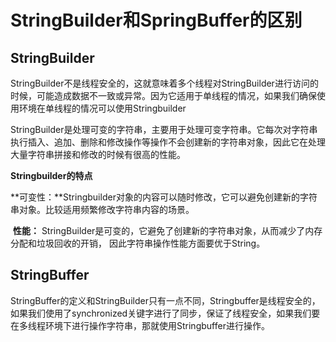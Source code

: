 # StringBuilder和SpringBuffer的区别

## StringBuilder

​	StringBuilder不是线程安全的，这就意味着多个线程对StringBuilder进行访问的时候，可能造成数据不一致或异常。因为它适用于单线程的情况，如果我们确保使用环境在单线程的情况可以使用Stringbuilder

​	StringBuilder是处理可变的字符串，主要用于处理可变字符串。它每次对字符串执行插入、追加、删除和修改操作等操作不会创建新的字符串对象，因此它在处理大量字符串拼接和修改的时候有很高的性能。

**Stringbuilder的特点**	

​	**可变性：**Stringbuilder对象的内容可以随时修改，它可以避免创建新的字符串对象。比较适用频繁修改字符串内容的场景。

​	**性能：** StringBuilder是可变的，它避免了创建新的字符串对象，从而减少了内存分配和垃圾回收的开销， 因此字符串操作性能方面要优于String。

## StringBuffer

StringBuffer的定义和StringBuilder只有一点不同，Stringbuffer是线程安全的， 如果我们使用了synchronized关键字进行了同步，保证了线程安全，如果我们要在多线程环境下进行操作字符串，那就使用Stringbuffer进行操作。